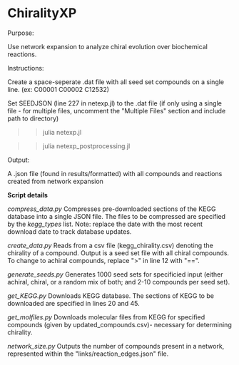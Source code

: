 # ChiralityXP

Purpose:

Use network expansion to analyze chiral evolution over biochemical reactions.

Instructions:

Create a space-seperate .dat file with all seed set compounds on a single line. (ex: C00001 C00002 C12532) 

Set SEEDJSON (line 227 in netexp.jl) to the .dat file (if only using a single file - for multiple files, uncomment the "Multiple Files" section and include path to directory)

>> julia netexp.jl

>> julia netexp_postprocessing.jl

Output:

A .json file (found in results/formatted) with all compounds and reactions created from network expansion

**Script details**

*compress_data.py*
Compresses pre-downloaded sections of the KEGG database into a single JSON file. The files to be compressed are specified by the *kegg_types* list. Note: replace the date with the most recent download date to track database updates.

*create_data.py*
Reads from a csv file (kegg_chirality.csv) denoting the chirality of a compound. Output is a seed set file with all chiral compounds. To change to achiral compounds, replace ">" in line 12 with "==".

*generate_seeds.py*
Generates 1000 seed sets for specificied input (either achiral, chiral, or a random mix of both; and 2-10 compounds per seed set).

*get_KEGG.py*
Downloads KEGG database. The sections of KEGG to be downloaded are specified in lines 20 and 45.

*get_molfiles.py*
Downloads molecular files from KEGG for specified compounds (given by updated_compounds.csv)- necessary for determining chirality.

*network_size.py*
Outputs the number of compounds present in a network, represented within the "links/reaction_edges.json" file.
